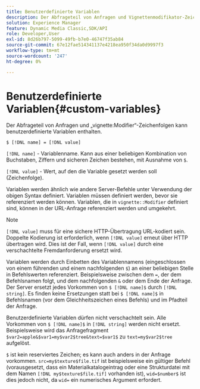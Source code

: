 ```yaml
---
title: Benutzerdefinierte Variablen
description: Der Abfrageteil von Anfragen und Vignettenmodifikator-Zeichenfolgen kann benutzerdefinierte Variablen enthalten.
solution: Experience Manager
feature: Dynamic Media Classic,SDK/API
role: Developer,User
exl-id: 8d26b797-5099-49fb-b7e0-46747f35ab84
source-git-commit: 67e12fae514341137e4218ea950f34da0d9997f3
workflow-type: tm+mt
source-wordcount: '247'
ht-degree: 0%

---
```


# Benutzerdefinierte Variablen{#custom-variables}

Der Abfrageteil von Anfragen und „vignette:Modifier“-Zeichenfolgen kann benutzerdefinierte Variablen enthalten.

`$ [!DNL name] = [!DNL value]`

`[!DNL name]` - Variablenname. Kann aus einer beliebigen Kombination von Buchstaben, Ziffern und sicheren Zeichen bestehen, mit Ausnahme von `$`.

`[!DNL value]` - Wert, auf den die Variable gesetzt werden soll (Zeichenfolge).

Variablen werden ähnlich wie andere Server-Befehle unter Verwendung der obigen Syntax definiert. Variablen müssen definiert werden, bevor sie referenziert werden können. Variablen, die in `vignette::Modifier` definiert sind, können in der URL-Anfrage referenziert werden und umgekehrt.

>[!NOTE]
>
>`[!DNL value]` muss für eine sichere HTTP-Übertragung URL-kodiert sein. Doppelte Kodierung ist erforderlich, wenn `[!DNL value]` erneut über HTTP übertragen wird. Dies ist der Fall, wenn `[!DNL value]` durch eine verschachtelte Fremdanforderung ersetzt wird.

Variablen werden durch Einbetten des Variablennamens (eingeschlossen von einem führenden und einem nachfolgenden `$`) an einer beliebigen Stelle in Befehlswerten referenziert. Beispielsweise zwischen dem `=`, der dem Befehlsnamen folgt, und dem nachfolgenden `&` oder dem Ende der Anfrage. Der Server ersetzt jedes Vorkommen von `$ [!DNL name]$` durch `[!DNL string]`. Es finden keine Ersetzungen statt bei `$ [!DNL name]$` in Befehlsnamen (vor dem Gleichheitszeichen eines Befehls) und im Pfadteil der Anfrage.

Benutzerdefinierte Variablen dürfen nicht verschachtelt sein. Alle Vorkommen von `$ [!DNL name]$` in `[!DNL string]` werden nicht ersetzt. Beispielsweise wird das Anfragefragment `$var2=apple&$var1=my$var2$tree&text=$var1$` zu `text=my$var2$tree` aufgelöst.

`$` ist kein reserviertes Zeichen; es kann auch anders in der Anfrage vorkommen. `src=my$texture$file.tif` ist beispielsweise ein gültiger Befehl (vorausgesetzt, dass ein Materialkatalogeintrag oder eine Strukturdatei mit dem Namen `[!DNL my$texture$file.tif]` vorhanden ist), `wid=$number$` ist dies jedoch nicht, da `wid=` ein numerisches Argument erfordert.
